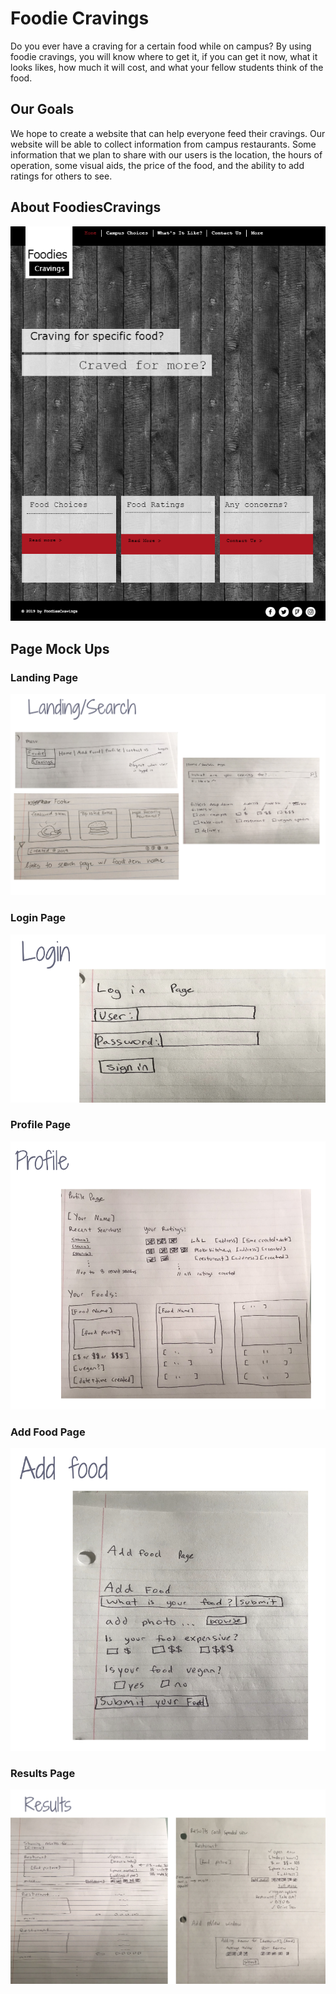 # Foodie Cravings
Do you ever have a craving for a certain food while on campus? By using foodie cravings, you will know where
to get it, if you can get it now, what it looks likes, how much it will cost, and what your fellow students think
of the food. 

## Our Goals
We hope to create a website that can help everyone feed their cravings. Our website will be able to collect
information from campus restaurants. Some information that we plan to share with our users is the location, the 
hours of operation, some visual aids, the price of the food, and the ability to add ratings for others to see.

## About FoodiesCravings
![](images/foodiescravings_home_mockup.PNG)

## Page Mock Ups
### Landing Page
![](images/landing_page_mu.png)
### Login Page
![](images/login_page_mu.png)
### Profile Page
![](images/profile_page_mu.png)
### Add Food Page
![](images/add_food_page_mu.png)
### Results Page
![](images/results_page_mu.png)
